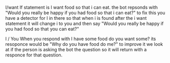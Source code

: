I/want
If statement is I want food so that i can eat.
the bot repsonds with "Would you really be happy if you had food so that i can eat?"
to fix this you have a detector for I in there so that when i is found after the i want statement it will change i to you and then say "Would you really be happy if you had food so that you can eat?"

I / You
When you respond with I have some food do you want some?
its resoponce would be "Why do you have food do me?"
to improve it we look at if the person is asking the bot the question so it will return with a responce for that question. 